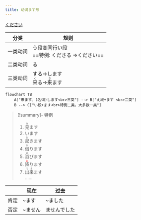 ```yaml
---
title: 动词ます形  
---
```

[ください](../9.sentence_pattern/ください.md)

| 分类   | 规则                                                               |
| ---- | ---------------------------------------------------------------- |
| 一类动词 | う段变同行い段<br>==特例: くださる =>ください==                                   |
| 二类动词 | る                                                                |
| 三类动词 | する->します<br><ruby>来<rt>く</rt>る</ruby>-><ruby>来<rt>き</rt>ます</ruby> |

```mermaid
flowchart TB
	A["来ます、(名词)します<br>三类"] --> B["え段+ます <br>二类"]
	B --> C["い段+ます<br>特例二类，大多数一类"]
```

> [!summary]- 特例
> 1. <ruby>見<rt>み</rt>ます</ruby>
> 2. います
> 3. <ruby>起<rt>お</rt>きます</ruby>
> 4. <ruby>借<rt>か</rt>ります</ruby>  
> 5. <ruby>浴<rt>あ</rt>びます</ruby>
> 6. <ruby>降<rt><font color="red">お</font></rt>ります</ruby>
> 7. <ruby>出<rt>で</rt>来<rt>き</rt>ます</ruby>  
>     ......

| |现在|过去|
|-|-|-|
|肯定|~ます|~ました|
|否定|~ません|ませんでした|
